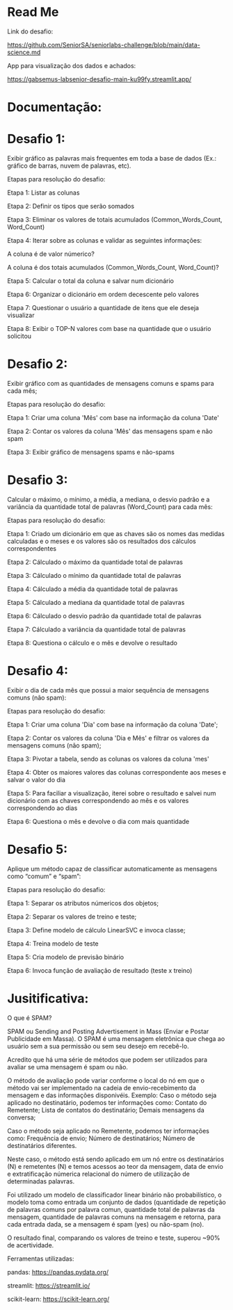 # Read Me

Link do desafio: 

https://github.com/SeniorSA/seniorlabs-challenge/blob/main/data-science.md

App para visualização dos dados e achados: 

https://gabsemus-labsenior-desafio-main-ku99fy.streamlit.app/
  
# Documentação:

#  Desafio 1:
Exibir gráfico as palavras mais frequentes em toda a base de dados (Ex.: gráfico de barras, nuvem de palavras, etc).
 
Etapas para resolução do desafio:

  Etapa 1: Listar as colunas
  
  Etapa 2: Definir os tipos que serão somados
  
  Etapa 3: Eliminar os valores de totais acumulados (Common_Words_Count, Word_Count)
  
  Etapa 4: Iterar sobre as colunas e validar as seguintes informações:
  
  A coluna é de valor númerico?
  
  A coluna é dos totais acumulados (Common_Words_Count, Word_Count)?
  
  Etapa 5: Calcular o total da coluna e salvar num dicionário
  
  Etapa 6: Organizar o dicionário em ordem decescente pelo valores
  
  Etapa 7: Questionar o usuário a quantidade de itens que ele deseja visualizar
  
  Etapa 8: Exibir o TOP-N valores com base na quantidade que o usuário solicitou
  
#  Desafio 2:
Exibir gráfico com as quantidades de mensagens comuns e spams para cada mês;
 
Etapas para resolução do desafio:
  
  Etapa 1: Criar uma coluna 'Mês' com base na informação da coluna 'Date'
  
  Etapa 2: Contar os valores da coluna 'Mês' das mensagens spam e não spam
  
  Etapa 3: Exibir gráfico de mensagens spams e não-spams
  
#  Desafio 3:
Calcular o máximo, o mínimo, a média, a mediana, o desvio padrão e a variância da quantidade total de palavras (Word_Count) para cada mês:
 
Etapas para resolução do desafio:
  
  Etapa 1: Criado um dicionário em que as chaves são os nomes das medidas calculadas e o meses e os valores são os resultados dos cálculos correspondentes
  
  Etapa 2: Cálculado o máximo da quantidade total de palavras
  
  Etapa 3: Cálculado o mínimo da quantidade total de palavras
  
  Etapa 4: Cálculado a média da quantidade total de palavras
  
  Etapa 5: Cálculado a mediana da quantidade total de palavras
  
  Etapa 6: Cálculado o desvio padrão da quantidade total de palavras
  
  Etapa 7: Cálculado a variância da quantidade total de palavras
  
  Etapa 8: Questiona o cálculo e o mês e devolve o resultado
  
#  Desafio 4:
Exibir o dia de cada mês que possui a maior sequência de mensagens comuns (não spam):
 
Etapas para resolução do desafio:
  
  Etapa 1: Criar uma coluna 'Dia' com base na informação da coluna 'Date';
  
  Etapa 2: Contar os valores da coluna 'Dia e Mês' e filtrar os valores da mensagens comuns (não spam);
  
  Etapa 3: Pivotar a tabela, sendo as colunas os valores da coluna 'mes'
  
  Etapa 4: Obter os maiores valores das colunas correspondente aos meses e salvar o valor do dia
  
  Etapa 5: Para faciliar a visualização, iterei sobre o resultado e salvei num dicionário com as chaves correspondendo ao mês e os valores correspondendo ao dias
  
  Etapa 6: Questiona o mês e devolve o dia com mais quantidade

#  Desafio 5:
Aplique um método capaz de classificar automaticamente as mensagens como “comum” e “spam”:
 
Etapas para resolução do desafio:
  
  Etapa 1: Separar os atributos númericos dos objetos;
  
  Etapa 2: Separar os valores de treino e teste;
  
  Etapa 3: Define modelo de cálculo LinearSVC e invoca classe;
  
  Etapa 4: Treina modelo de teste
  
  Etapa 5: Cria modelo de previsão binário
  
  Etapa 6: Invoca função de avaliação de resultado (teste x treino)

# Jusitificativa:

O que é SPAM?

SPAM ou Sending and Posting Advertisement in Mass (Enviar e Postar Publicidade em Massa).
O SPAM é uma mensagem eletrônica que chega ao usuário sem a sua permissão ou sem seu desejo em recebê-lo.

Acredito que há uma série de métodos que podem ser utilizados para avaliar se uma mensagem é spam ou não.

O método de avaliação pode variar conforme o local do nó em que o método vai ser implementado na cadeia de envio-recebimento da mensagem e das informações disponivéis.
Exemplo:
  Caso o método seja aplicado no destinatário, podemos ter informações como:
    Contato do Remetente;
    Lista de contatos do destinatário;
    Demais mensagens da conversa;

Caso o método seja aplicado no Remetente, podemos ter informações como:
    Frequência de envio;
    Número de destinatários;
    Número de destinatários diferentes.
    
Neste caso, o método está sendo aplicado em um nó entre os destinatários (N) e remetentes (N) e temos acessos ao teor da mensagem, data de envio e extratificação númerica relacional do número de utilização de determinadas palavras.

Foi utilizado um modelo de classificador linear binário não probabilístico, o modelo toma como entrada um conjunto de dados (quantidade de repetição de palavras comuns por palavra comun, quantidade total de palavras da mensagem, quantidade de palavras comuns na mensagem e retorna, para cada entrada dada, se a mensagem é spam (yes) ou não-spam (no).

O resultado final, comparando os valores de treino e teste, superou ~90% de acertividade.

Ferramentas utilizadas: 
  
  pandas: https://pandas.pydata.org/
  
  streamlit: https://streamlit.io/
  
  scikit-learn: https://scikit-learn.org/
